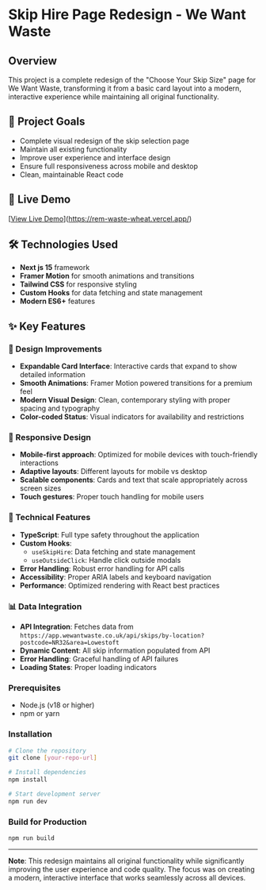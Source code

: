 # Skip Hire Page Redesign - We Want Waste

## Overview
This project is a complete redesign of the "Choose Your Skip Size" page for We Want Waste, transforming it from a basic card layout into a modern, interactive experience while maintaining all original functionality.

## 🎯 Project Goals
- Complete visual redesign of the skip selection page
- Maintain all existing functionality
- Improve user experience and interface design
- Ensure full responsiveness across mobile and desktop
- Clean, maintainable React code

## 🚀 Live Demo
[[View Live Demo](your-sandbox-link-here)](https://rem-waste-wheat.vercel.app/)

## 🛠️ Technologies Used
- **Next js 15** framework
- **Framer Motion** for smooth animations and transitions
- **Tailwind CSS** for responsive styling
- **Custom Hooks** for data fetching and state management
- **Modern ES6+** features

## ✨ Key Features

### 🎨 Design Improvements
- **Expandable Card Interface**: Interactive cards that expand to show detailed information
- **Smooth Animations**: Framer Motion powered transitions for a premium feel
- **Modern Visual Design**: Clean, contemporary styling with proper spacing and typography
- **Color-coded Status**: Visual indicators for availability and restrictions

### 📱 Responsive Design
- **Mobile-first approach**: Optimized for mobile devices with touch-friendly interactions
- **Adaptive layouts**: Different layouts for mobile vs desktop
- **Scalable components**: Cards and text that scale appropriately across screen sizes
- **Touch gestures**: Proper touch handling for mobile users

### 🔧 Technical Features
- **TypeScript**: Full type safety throughout the application
- **Custom Hooks**: 
  - `useSkipHire`: Data fetching and state management
  - `useOutsideClick`: Handle click outside modals
- **Error Handling**: Robust error handling for API calls
- **Accessibility**: Proper ARIA labels and keyboard navigation
- **Performance**: Optimized rendering with React best practices


### 📊 Data Integration
- **API Integration**: Fetches data from `https://app.wewantwaste.co.uk/api/skips/by-location?postcode=NR32&area=Lowestoft`
- **Dynamic Content**: All skip information populated from API
- **Error Handling**: Graceful handling of API failures
- **Loading States**: Proper loading indicators

### Prerequisites
- Node.js (v18 or higher)
- npm or yarn

### Installation
```bash
# Clone the repository
git clone [your-repo-url]

# Install dependencies
npm install

# Start development server
npm run dev
```

### Build for Production
```bash
npm run build
```


---

**Note**: This redesign maintains all original functionality while significantly improving the user experience and code quality. The focus was on creating a modern, interactive interface that works seamlessly across all devices.
